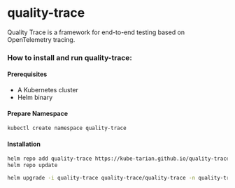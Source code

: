 # quality-trace
Quality Trace is a framework for end-to-end testing based on OpenTelemetry tracing.


###  How to install and run quality-trace:

#### Prerequisites
* A Kubernetes cluster 
* Helm binary

#### Prepare Namespace
```bash
kubectl create namespace quality-trace
```

#### Installation
```bash
helm repo add quality-trace https://kube-tarian.github.io/quality-trace
helm repo update

helm upgrade -i quality-trace quality-trace/quality-trace -n quality-trace
```

